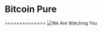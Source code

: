 # Bitcoin Pure
==============
![We Are Watching You](https://github.com/user-attachments/assets/3509987d-7b89-4f1e-82b8-235cb57fa841)
